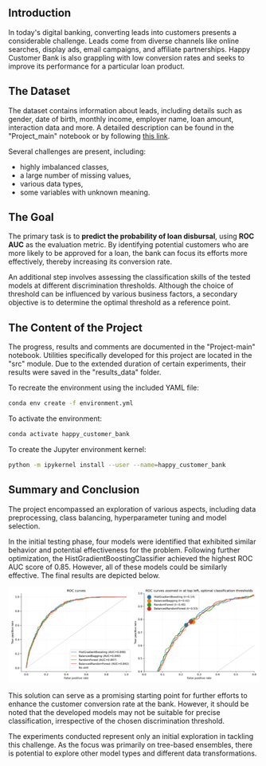 ## Introduction
In today's digital banking, converting leads into customers presents a considerable challenge. Leads come from diverse channels like online searches, display ads, email campaigns, and affiliate partnerships. Happy Customer Bank is also grappling with low conversion rates and seeks to improve its performance for a particular loan product.

## The Dataset
The dataset contains information about leads, including details such as gender, date of birth, monthly income, employer name, loan amount, interaction data and more. A detailed description can be found in the "Project_main" notebook or by following [this link](https://discuss.analyticsvidhya.com/t/hackathon-3-x-predict-customer-worth-for-happy-customer-bank/3802).

Several challenges are present, including:
* highly imbalanced classes,
* a large number of missing values,
* various data types,
* some variables with unknown meaning.

## The Goal
The primary task is to **predict the probability of loan disbursal**, using **ROC AUC** as the evaluation metric. By identifying potential customers who are more likely to be approved for a loan, the bank can focus its efforts more effectively, thereby increasing its conversion rate.

An additional step involves assessing the classification skills of the tested models at different discrimination thresholds. Although the choice of threshold can be influenced by various business factors, a secondary objective is to determine the optimal threshold as a reference point.

## The Content of the Project
The progress, results and comments are documented in the "Project-main" notebook. Utilities specifically developed for this project are located in the "src" module. Due to the extended duration of certain experiments, their results were saved in the "results_data" folder.

To recreate the environment using the included YAML file:
```bash
conda env create -f environment.yml
```
To activate the environment:
```bash
conda activate happy_customer_bank
```
To create the Jupyter environment kernel:
```bash
python -m ipykernel install --user --name=happy_customer_bank
```

## Summary and Conclusion
The project encompassed an exploration of various aspects, including data preprocessing, class balancing, hyperparameter tuning and model selection.

In the initial testing phase, four models were identified that exhibited similar behavior and potential effectiveness for the problem. Following further optimization, the HistGradientBoostingClassifier achieved the highest ROC AUC score of 0.85. However, all of these models could be similarly effective. The final results are depicted below.

![Roc curves](Happy_Customer_Bank/results_data/images/roc_curves.png)

This solution can serve as a promising starting point for further efforts to enhance the customer conversion rate at the bank. However, it should be noted that the developed models may not be suitable for precise classification, irrespective of the chosen discrimination threshold.

The experiments conducted represent only an initial exploration in tackling this challenge. As the focus was primarily on tree-based ensembles, there is potential to explore other model types and different data transformations.